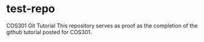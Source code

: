 # test-repo
COS301 Git Tutorial
This repository serves as proof as the completion of the github tutorial posted for COS301.

